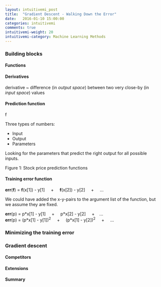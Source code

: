 ```yaml
---
layout: intuitivemi_post
title:  "Gradient Descent - Walking Down the Error"
date:   2016-01-10 15:00:00
categories: intuitivemi
comments: true
intuitivemi-weight: 20
intuitivemi-category: Machine Learning Methods
---
```


### Building blocks

#### Functions

#### Derivatives

derivative ~ difference (in *output space*) between two very close-by (in *input space*) values



#### Prediction function

f

Three types of numbers:
- Input
- Output
- Parameters

Looking for the parameters that predict the right output for all possible inputs.

Figure 1: Stock price prediction functions


#### Training error function

<div class="pseudoformula">
<b>err</b>(<b>f</b>) =   <b>f</b>(x[1]) - y[1] &nbsp; &nbsp; + &nbsp; &nbsp;  <b>f</b>(x[2]) - y[2] &nbsp; &nbsp;  + &nbsp; &nbsp; ...
</div>


We could have added the x-y-pairs to the argument list of the function, but we assume they are fixed.


<div class="pseudoformula">
<b>err</b>(p) =   p*x[1] - y[1] &nbsp; &nbsp; + &nbsp; &nbsp;  p*x[2] - y[2] &nbsp; &nbsp; +&nbsp; &nbsp;  ...
</div>


<div class="pseudoformula">
<b>err</b>(p) =   (p*x[1] - y[1])<sup>2</sup> &nbsp; &nbsp;  + &nbsp; &nbsp;  (p*x[1] - y[2])<sup>2</sup> &nbsp; &nbsp; + &nbsp; &nbsp; ...
</div>


### Minimizing the training error



### Gradient descent




#### Competitors

#### Extensions


#### Summary